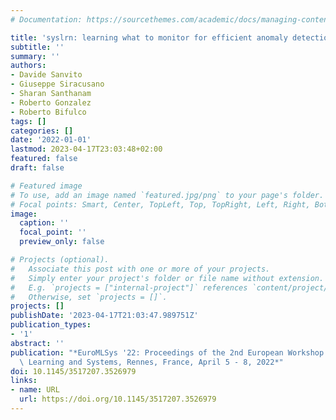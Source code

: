 ```yaml
---
# Documentation: https://sourcethemes.com/academic/docs/managing-content/

title: 'syslrn: learning what to monitor for efficient anomaly detection'
subtitle: ''
summary: ''
authors:
- Davide Sanvito
- Giuseppe Siracusano
- Sharan Santhanam
- Roberto Gonzalez
- Roberto Bifulco
tags: []
categories: []
date: '2022-01-01'
lastmod: 2023-04-17T23:03:48+02:00
featured: false
draft: false

# Featured image
# To use, add an image named `featured.jpg/png` to your page's folder.
# Focal points: Smart, Center, TopLeft, Top, TopRight, Left, Right, BottomLeft, Bottom, BottomRight.
image:
  caption: ''
  focal_point: ''
  preview_only: false

# Projects (optional).
#   Associate this post with one or more of your projects.
#   Simply enter your project's folder or file name without extension.
#   E.g. `projects = ["internal-project"]` references `content/project/deep-learning/index.md`.
#   Otherwise, set `projects = []`.
projects: []
publishDate: '2023-04-17T21:03:47.989751Z'
publication_types:
- '1'
abstract: ''
publication: "*EuroMLSys '22: Proceedings of the 2nd European Workshop on Machine\
  \ Learning and Systems, Rennes, France, April 5 - 8, 2022*"
doi: 10.1145/3517207.3526979
links:
- name: URL
  url: https://doi.org/10.1145/3517207.3526979
---
```

